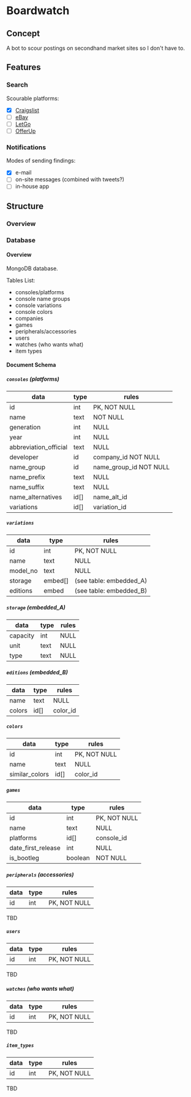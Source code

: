 # Boardwatch

## Concept

A bot to scour postings on secondhand market sites so I don't have to.

## Features

### Search

Scourable platforms:
- [x] [Craigslist](https://seattle.craigslist.org/)
- [ ] [eBay](https://www.ebay.com/)
- [ ] [LetGo](https://us.letgo.com/en)
- [ ] [OfferUp](https://offerup.com/)

### Notifications

Modes of sending findings:
- [x] e-mail
- [ ] on-site messages (combined with tweets?)
- [ ] in-house app

## Structure

### Overview


### Database

#### Overview

MongoDB database.

Tables List:
* consoles/platforms
* console name groups
* console variations
* console colors
* companies
* games
* peripherals/accessories
* users
* watches (who wants what)
* item types

#### Document Schema

##### `consoles` (platforms)

data					|type	|rules
---						|---	|---
id						|int	|PK, NOT NULL
name					|text	|NOT NULL
generation				|int	|NULL
year					|int	|NULL
abbreviation_official	|text	|NULL
developer				|id		|company_id NOT NULL
name_group				|id		|name_group_id NOT NULL
name_prefix				|text	|NULL
name_suffix				|text	|NULL
name_alternatives		|id[]	|name_alt_id
variations				|id[]	|variation_id

##### `variations`

data					|type		|rules
---						|---		|---
id						|int		|PK, NOT NULL
name					|text		|NULL
model_no				|text		|NULL
storage					|embed[]	|(see table: embedded_A)
editions				|embed		|(see table: embedded_B)

##### `storage` (embedded_A)

data					|type		|rules
---						|---		|---
capacity				|int		|NULL
unit					|text		|NULL
type					|text		|NULL

##### `editions` (embedded_B)

data					|type		|rules
---						|---		|---
name					|text		|NULL
colors					|id[]		|color_id

##### `colors`

data					|type		|rules
---						|---		|---
id						|int		|PK, NOT NULL
name					|text		|NULL
similar_colors			|id[]		|color_id

##### `games`

data					|type		|rules
---						|---		|---
id						|int		|PK, NOT NULL
name					|text		|NULL
platforms				|id[]		|console_id
date_first_release		|int		|NULL
is_bootleg				|boolean	|NOT NULL

##### `peripherals` (accessories)

data					|type		|rules
---						|---		|---
id						|int		|PK, NOT NULL
TBD

##### `users`

data					|type		|rules
---						|---		|---
id						|int		|PK, NOT NULL
TBD

##### `watches` (who wants what)

data					|type		|rules
---						|---		|---
id						|int		|PK, NOT NULL
TBD

##### `item_types`

data					|type		|rules
---						|---		|---
id						|int		|PK, NOT NULL
TBD
